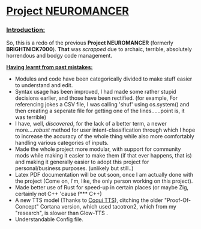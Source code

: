  
# <u> Project NEUROMANCER </u>

### <u>Introduction:</u>
So, this is a redo of the previous **Project NEUROMANCER** (formerly **BRIGHTNICK7000**). **That** was *scrapped* due to archaic, terrible, absolutely horrendous and bodgy code management. 

**<u>Having learnt from past mistakes:</u>**
- Modules and code have been categorically divided to make stuff easier to understand and edit.
- Syntax usage has been improved, I had made some rather stupid decisions earlier, and those have been rectified. (for example, For referencing jokes  a CSV file, I was calling 'shuf' using os.system() and then creating a seperate file for getting one of the lines......point is, it was terrible) 
- I have, well, *discovered*, for the lack of a better term, a newer more....*robust* method for user intent-classification through which I hope to increase the accuracy of the whole thing while also more comfortably handling various categories of inputs.
- Made the whole project more modular, with support for community mods while making it easier to make them (if that ever happens, that is) and making it generally easier to adopt this project for personal/business purposes. (unlikely but still..)
- Latex PDF documentation will be out soon, once I am actually done with the project (Come on, I'm, like, the only person working on this project).
- Made better use of Rust for speed-up in certain places (or maybe Zig, certainly not C++ 'cause f*** C++)
- A new TTS model (Thanks to [Coqui TTS](https://github.com/coqui-ai/TTS)), ditching the older "Proof-Of-Concept" Cortana version, which used tacotron2, which from my "research", is slower than Glow-TTS .
- Understandable Config file.